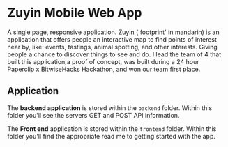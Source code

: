 # Zuyin Mobile Web App
A single page, responsive application. Zuyin ('footprint' in mandarin) is an application that offers people an interactive map to find points of interest near by, like: events, tastings, animal spotting, and other interests. Giving people a chance to discover things to see and do. I lead the team of 4 that built this application,a proof of concept, was built during a 24 hour Paperclip x BitwiseHacks Hackathon, and won our team first place.


## Application
The **backend application** is stored within the `backend` folder. Within this folder you'll see the servers GET and POST API information.

The **Front end** application is stored within the `frontend` folder. Within this folder you'll find the appropriate read me to getting started with the app.
